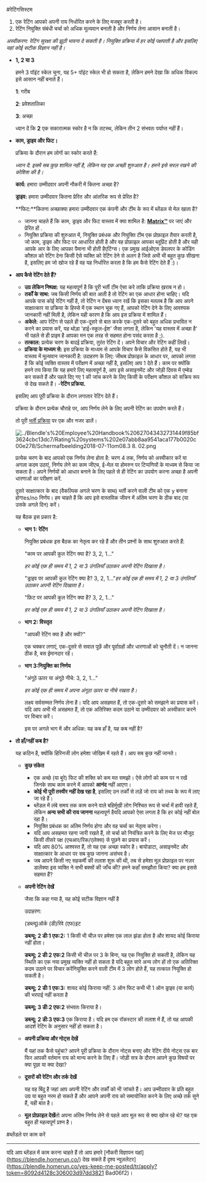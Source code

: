 #रेटिंगसिस्टम

1. एक रेटिंग आपको अपनी राय निर्धारित करने के लिए मजबूर करती है।
2. रेटिंग नियुक्ति संबंधी चर्चा को अधिक मूल्यवान बनाती है और निर्णय लेना आसान बनाती है।

*अस्वीकरण: रेटिंग सुरक्षा की झूठी भावना दे सकती है। नियुक्ति प्रक्रिया में हर कोई पक्षपाती है और इसलिए यहां कोई सटीक विज्ञान नहीं है।*

- **1, 2 या 3**
    
    हमने 3 पॉइंट स्केल चुना, यह 5+ पॉइंट स्केल भी हो सकता है, लेकिन हमने देखा कि अधिक विकल्प इसे आसान नहीं बनाते हैं।
    
    **1**: गरीब
    
    **2**: प्रवेशतालिका
    
    **3**: अच्छा
    
    ध्यान दें कि **2** एक सकारात्मक स्कोर है न कि तटस्थ, लेकिन तीन 2 संभवतः पर्याप्त नहीं हैं।
    
- **काम, ड्राइव और फिट।**
    
    प्रक्रिया के दौरान हम लोगों का स्कोर करते हैं:
    
    *ध्यान दें: इसमें सब कुछ शामिल नहीं है, लेकिन यह एक अच्छी शुरुआत है। हमने इसे सरल रखने की कोशिश की है।*
    
    **कार्य:** हमारा उम्मीदवार अपनी नौकरी में कितना अच्छा है?
    
    **ड्राइव:** हमारा उम्मीदवार कितना प्रेरित और आंतरिक रूप से प्रेरित है?
    
    **फिट:**कितना अच्छाक्या हमारा उम्मीदवार एक कंपनी और टीम के रूप में ब्लेंडल से मेल खाता है?
    
    - जानना चाहते हैं कि काम, ड्राइव और फिट वास्तव में क्या शामिल है: **[Matrix™](https://docs.google.com/spreadshields/d/1HO4cEH0dguBywUzjT3FMUSGiJbgGjOQDdaILl0BaJME/edit#gid=1890661785)** पर जाएं और प्रेरित हों .
    - नियुक्ति प्रक्रिया की शुरुआत में, नियुक्ति प्रबंधक और नियुक्ति टीम एक प्रोफ़ाइल तैयार करती है, जो काम, ड्राइव और फिट पर आधारित होती है और वह प्रोफ़ाइल आपका ब्लूप्रिंट होती है और यही आपके आर के लिए आपका पैमाना भी होती हैएटिंग्स। एक प्रमुख आईओएस डेवलपर के कोडिंग कौशल को रेटिंग देना किसी ऐसे व्यक्ति को रेटिंग देने से अलग है जिसे अभी भी बहुत कुछ सीखना है, इसलिए हम जो खोज रहे हैं वह यह निर्धारित करता है कि हम कैसे रेटिंग देते हैं :)।
- **आप कैसे रेटिंग देते हैं?**
    - **उग्र लेकिन निष्पक्ष:** यह महत्वपूर्ण है कि पूरी भर्ती टीम ऐसा करे ताकि प्रक्रिया ख़राब न हो।
    - **तर्कों के साथ:** जब किसी निर्णय की बात आती है तो रेटिंग का एक आधार होना चाहिए। यदि आपके पास कोई रेटिंग नहीं है, तो रेटिंग न देंबस ध्यान रखें कि इसका मतलब है कि आप अपने साक्षात्कार या प्रक्रिया के हिस्से में एक स्थान चूक गए हैं, आपको रेटिंग देने के लिए आवश्यक जानकारी नहीं मिली है, लेकिन यही कारण है कि आप इस प्रक्रिया में शामिल हैं।
    - **अकेले:** आप रेटिंग से पहले ही एक-दूसरे से बात करके एक-दूसरे को बहुत अधिक प्रभावित न करने का प्रयास करें, यह थोड़ा 'हाई-स्कूल-ईश' जैसा लगता है, लेकिन 'यह वास्तव में अच्छा है' भी पहले से ही प्राइम है आपका मन एक तरह से सहमत होना पसंद करता है ;).
    - **तत्काल:** प्रत्येक चरण के बादई प्रक्रिया, तुरंत रेटिंग दें। अपने विचार और रेटिंग कहीं लिखें।
    - **प्रक्रिया के माध्यम से:** इस प्रक्रिया के माध्यम से आपके विचार कैसे विकसित होते हैं, यह भी वास्तव में मूल्यवान जानकारी है: उदाहरण के लिए: जीथब प्रोफ़ाइल के आधार पर, आपको लगता है कि कोई व्यक्ति वास्तव में परीक्षण में अच्छा नहीं है, इसलिए आप 1 देते हैं। काम पर क्योंकि हमने तय किया कि यह हमारे लिए महत्वपूर्ण है, आप इसे असाइनमेंट और जोड़ी दिवस में एम्बेड कर सकते हैं और पहले दिए गए 1 की जांच करने के लिए किसी के परीक्षण कौशल को सक्रिय रूप से देख सकते हैं।
-**रेटिंग प्रक्रिया.**
    
    इसलिए आप पूरी प्रक्रिया के दौरान लगातार रेटिंग देते हैं।
    
    प्रक्रिया के दौरान प्रत्येक चौराहे पर, आप निर्णय लेने के लिए अपनी रेटिंग का उपयोग करते हैं।
    
    तो पूरी [भर्ती प्रक्रिया](https://www.notion.so/Hiring-process-c19f8f3d05034b42b2bb42e330b8a934?pvs=21) पर एक और नजर डालें।
    
    ![../Blendle's%20Employee%20Handbook%20627043432731449f85bf3624cbc13dc7/Rating%20systems%202e07abb8aa9541aca177b0020c00e278/Schermafbeelding2018-07-11om08.3 8. 02.png](../Blendle's%20कर्मचारी%20हैंडबुक%20627043432731449f85bf3624cbc13dc7/रेटिंग%20systems%202e07abb8aa9541aca177b0020c00e278/Schermafbeelding2018-07-11om08.38.02.png)
    
    प्रत्येक चरण के बाद आपको एक निर्णय लेना होता है: चरण 4 तक, निर्णय को अस्वीकार करें या अगला कदम उठाएं, निर्णय लेने का काम जीएच, ई-मेल या होमरुन पर टिप्पणियों के माध्यम से किया जा सकता है। अपने निर्णयों को आधार बनाने के लिए पहले से ही रेटिंग का उपयोग करना अच्छा है अपनी धारणाओं का परीक्षण करें.
    
    दूसरे साक्षात्कार के बाद (वैकल्पिक अगले चरण के साथ) भर्ती करने वाली टीम को एक y बनाना होगाes/no निर्णय। हम चाहते हैं कि आप इसे वास्तविक जीवन में अंतिम चरण के ठीक बाद (या उसके अगले दिन) करें।
    
    यह बैठक इस प्रकार है:
    
    - **भाग 1: रेटिंग**
        
        नियुक्ति प्रबंधक इस बैठक का नेतृत्व कर रहे हैं और तीन प्रश्नों के साथ शुरुआत करते हैं:
        
        "काम पर आपकी कुल रेटिंग क्या है? 3, 2, 1..."
        
        *हर कोई एक ही समय में 1, 2 या 3 उंगलियाँ उठाकर अपनी रेटिंग दिखाता है।*
        
        "ड्राइव पर आपकी कुल रेटिंग क्या है? 3, 2, 1..."*हर कोई एक ही समय में 1, 2 या 3 उंगलियाँ उठाकर अपनी रेटिंग दिखाता है।*
        
        "फ़िट पर आपकी कुल रेटिंग क्या है? 3, 2, 1..."
        
        *हर कोई एक ही समय में 1, 2 या 3 उंगलियाँ उठाकर अपनी रेटिंग दिखाता है।*
        
    - **भाग 2: विस्तृत**
        
        "आपकी रेटिंग क्या है और क्यों?"
        
        एक चक्कर लगाएं, एक-दूसरे से सवाल पूछें और पूर्वाग्रहों और धारणाओं को चुनौती दें। न जानना ठीक है, बस ईमानदार रहें।
        
    - **भाग 3:नियुक्ति का निर्णय**
        
        "अंगूठे ऊपर या अंगूठे नीचे: 3, 2, 1..."
        
        *हर कोई एक ही समय में अपना अंगूठा ऊपर या नीचे रखता है।*
        
        लक्ष्य सर्वसम्मत निर्णय लेना है। यदि आप असहमत हैं, तो एक-दूसरे को समझाने का प्रयास करें। यदि आप अभी भी असहमत हैं, तो एक अतिरिक्त कदम उठाने या उम्मीदवार को अस्वीकार करने पर विचार करें।
        
        इस पर अगले भाग में और अधिक: यह कब हाँ है, यह कब नहीं है?
        
- **तो हाँ/नहीं कब है?**
    
    यह कठिन है, क्योंकि हिरिनजी लोग हमेशा जोखिम में रहते हैं। आप सब कुछ नहीं जानते।
    
    - **कुछ संकेत**
        - एक अच्छे (या बुरे) फिट की शक्ति को कम मत समझो। ऐसे लोगों को काम पर न रखें जिनके साथ काम करने में आपको **आनंद** नहीं आएगा।
        - **कोई भी पूरी तस्वीर नहीं देख रहा है**, इसलिए उन तर्कों से लड़ें जो राय को तथ्य के रूप में लाए जा रहे हैं।
        - ब्लेंडल में लंबे समय तक काम करने वाले बहिर्मुखी लोग निश्चित रूप से चर्चा में हावी रहते हैं, लेकिन **अन्य सभी की राय जानना** महत्वपूर्ण हैयदि आपको ऐसा लगता है कि हर कोई नहीं बोल रहा है।
        - नियुक्ति प्रबंधक का अंतिम निर्णय होगा और वह चर्चा का नेतृत्व करेगा।
        - यदि आप असहमत रहना जारी रखते हैं, तो चर्चा को नियंत्रित करने के लिए मेज पर मौजूद किसी तीसरे पक्ष (एचआर/रिक/एलेक्स) से पूछने का प्रयास करें।
        - यदि आप 80% आश्वस्त हैं, तो यह एक अच्छा स्कोर है। बायोडाटा, असाइनमेंट और साक्षात्कार के आधार पर सब कुछ जानना असंभव है।
        - जब आपने किसी नए सहकर्मी की तलाश शुरू की थी, तब से हमेशा मूल प्रोफ़ाइल पर नज़र डालेंक्या इस व्यक्ति ने सभी बक्सों की जाँच की? हमने कहाँ समझौता किया? क्या हम इससे सहमत हैं?
    - **अपनी रेटिंग देखें**
        
        जैसा कि कहा गया है, यह कोई सटीक विज्ञान नहीं है
        
        उदाहरण:
        
        (डब्ल्यू)ऑर्क (डी)रिवे (एफ)इट
        
        **डब्ल्यू: 2 डी:1 एफ:2:** 1 किसी भी चीज़ पर हमेशा एक लाल झंडा होता है और शायद कोई किराया नहीं होता।
        
        **डब्ल्यू: 2 डी:2 एफ:2** किसी भी चीज़ पर 3 के बिना, यह एक नियुक्ति हो सकती है, लेकिन यह स्थिति का एक नया प्रमुख व्यक्ति नहीं हो सकता है यदि बहुत सारे अन्य लोग हों तो एक अतिरिक्त कदम उठाने पर विचार करेंनियुक्ति करने वाली टीम में 3 लोग होते हैं, यह तत्काल नियुक्ति हो सकती है।
        
        **डब्ल्यू: 2 डी:1 एफ:3:** शायद कोई किराया नहीं: 3 ऑन फिट कभी भी 1 ऑन ड्राइव (या कार्य) की भरपाई नहीं करता है
        
        **डब्ल्यू: 3 डी:2 एफ:2** संभवतः किराया है।
        
        **डब्ल्यू: 2 डी:3 एफ:3** एक किराया है। यदि हम एक रॉकस्टार की तलाश में हैं, तो यह आपकी आदर्श रेटिंग के अनुसार नहीं हो सकता है।
        
    - **अपनी प्रक्रिया और नोट्स देखें**
        
         मैं यहां तक ​​कैसे पहुंचा? आपने पूरी प्रक्रिया के दौरान नोट्स बनाए और रेटिंग दीये नोट्स एक बार फिर आपकी वर्तमान राय को मान्य करने के लिए हैं। जोड़ी सत्र के दौरान आपने कुछ विषयों पर क्या पूछा या क्या देखा?
        
    - **दूसरों की रेटिंग और तर्क देखें**
        
        यह वह बिंदु है जहां आप अपनी रेटिंग और तर्कों को भी जांचते हैं। आप उम्मीदवार के प्रति बहुत उग्र या बहुत नरम हो सकते हैं और आपने अपनी राय को समायोजित करने के लिए अच्छे तर्क सुने हैं, यही बात है।
        
    - **मूल प्रोफ़ाइल देखें**तो अपना अंतिम निर्णय लेने से पहले आप मूल रूप से क्या खोज रहे थे? यह एक बहुत ही महत्वपूर्ण प्रश्न है।
        
         
        
    

#ब्लेंडले पर काम करें

---

यदि आप ब्लेंडल में काम करना चाहते हैं तो आप हमारे [नौकरी विज्ञापन यहां] (https://blendle.homerun.co/) देख सकते हैं दृश्य न्यूज़लेटर](https://blendle.homerun.co/yes-keep-me-posted/tr/apply?token=8092d4128c306003d97dd3821 Bad06f2)।